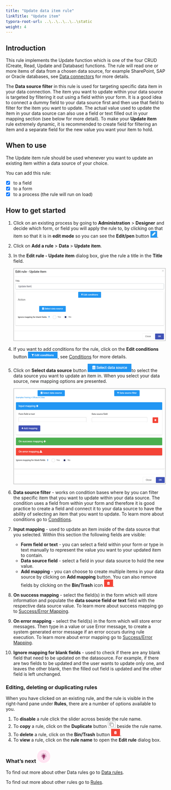 ```yaml
---
title: "Update data item rule"
linkTitle: "Update item"
typora-root-url: ..\..\..\..\..\static
weight: 4
---
```


## Introduction

This rule implements the Update function which is one of the four CRUD (Create, Read, Update and Database) functions.  The rule will read one or more items of data from a chosen data source, for example SharePoint, SAP or Oracle databases, see [Data connectors](/docs/platform/connectors/) for more details. 

The **Data source filter** in this rule is used for targeting specific data item in your data connection. The item you want to update within your data source is targeted by filtering it out using a field within your form. It is a good idea to connect a dummy field to your data source first and then use that field to filter for the item you want to update. The actual value used to update the item in your data source can also use a field or text filled out in your mapping section (see below for more detail). To make your **Update item** rule extremely dynamic, it is recommended to create field for filtering an item and a separate field for the new value you want your item to hold.

## When to use 

The Update item rule should be used whenever you want to update an existing item within a data source of your choice. 

You can add this rule:
- [x] to a field
- [x] to a form 
- [x] to a process (the rule will run on load)

## How to get started

1. Click on an existing process by going to **Administration** > **Designer** and decide which form, or field you will apply the rule to, by clicking on that item so that it is in **edit mode** so you can see the **Edit/pen** button ![Pen button](/images/penicon.png).

2. Click on **Add a rule** > **Data** > **Update item**.

3. In the **Edit rule - Update item** dialog box, give the rule a title in the **Title** field.

   ![Edit rule - Update form dialog box](/images/update-item-edit-dialog.jpg)

4. If you want to add conditions for the rule, click on the **Edit conditions** button ![Edit conditions button](/images/editconditions.png), see [Conditions](/docs/platform/rules/general/add-conditions/) for more details.

5. Click on **Select data source** button ![Select data source](/images/button-select-data-source.jpg)to select the data source you want to update an item in. When you select your data source, new mapping options are presented.

   ![update item - mapping options](/images/update-item-mapping.jpg)

6. **Data source filter** - works on condition bases where by you can filter the specific item that you want to update within your data source. The condition uses a field from within your form and therefore it is good practice to create a field and connect it to your data source to have the ability of selecting an item that you want to update. To learn more about conditions go to [Conditions](/docs/platform/rules/general/add-conditions/).

7. **Input mapping** - used to update an item inside of the data source that you selected. Within this section the following fields are visible:

   - **Form field or text** - you can select a field within your form or type in text manually to represent the value you want to your updated item to contain.
   - **Data source field** -  select a field in your data source to hold the new value.
   - **Add mapping** - you can choose to create multiple items in your data source by clicking on **Add mapping** button. You can also remove fields by clicking on the **Bin/Trash** icon ![Bin/Trash button](/images/bin.png).

8. **On success mapping** - select the field(s) in the form which will store information and populate the **data source field or text** field with the respective data source value. To learn more about success mapping go to [Success/Error Mapping](/docs/platform/rules/general/success-error-mapping/).

9. **On error mapping** - select the field(s) in the form which will store error messages. Then type in a value or use Error message, to create a system generated error message if an error occurs during rule execution. To learn more about error mapping go to [Success/Error Mapping](/docs/platform/rules/general/success-error-mapping/).

10. **Ignore mapping for blank fields** - used to check if there are any blank field that need to be updated on the datasource. For example, if there are two fields to be updated and the user wants to update only one, and leaves the other blank, then the filled out field is updated and the other field is left unchanged.

### Editing, deleting or duplicating rules

When you have clicked on an existing rule, and the rule is visible in the right-hand pane under **Rules**, there are a number of options available to you.

1. To **disable** a rule click the slider across beside the rule name.
2. To **copy** a rule, click on the **Duplicate** button ![Duplicate button](/images/duplicate-button.jpg) beside the rule name.
3. To **delete** a rule, click on the **Bin/Trash** button ![Bin/Trash button](/images/bin.png).
4. To **view** a rule, click on the **rule name** to open the **Edit rule** dialog box.

### What’s next ![Idea icon](/images/18.png)

To find out more about other Data rules go to [Data rules](/docs/platform/rules/data/).

To find out more about other rules go to [Rules](/docs/platform/rules/).



